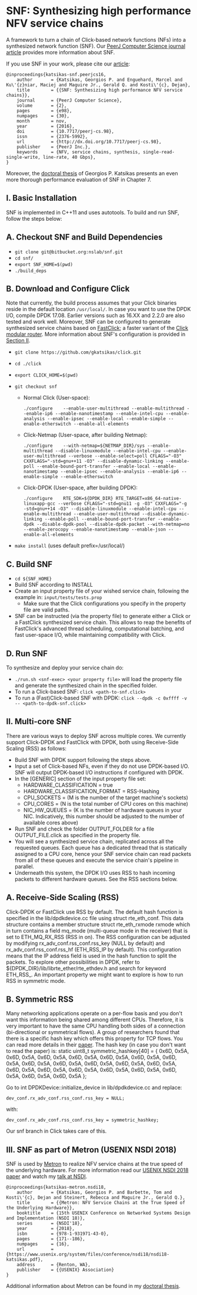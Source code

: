 SNF: Synthesizing high performance NFV service chains
=========

A framework to turn a chain of Click-based network functions (NFs) into a synthesized network function (SNF).
Our [PeerJ Computer Science journal article][snf-paper] provides more information about SNF.

If you use SNF in your work, please cite our [article][snf-paper]:
```
@inproceedings{katsikas-snf.peerjcs16,
	author       = {Katsikas, Georgios P. and Enguehard, Marcel and Ku\'{z}niar, Maciej and Maguire Jr., Gerald Q. and Kosti\'{c}, Dejan},
	title        = {{SNF: Synthesizing high performance NFV service chains}},
	journal      = {PeerJ Computer Science},
	volume       = {2},
	pages        = {e98},
	numpages     = {30},
	month        = nov,
	year         = {2016},
	doi          = {10.7717/peerj-cs.98},
	issn         = {2376-5992},
	url          = {http://dx.doi.org/10.7717/peerj-cs.98},
	publisher    = {PeerJ Inc.},
	keywords     = {NFV, service chains, synthesis, single-read-single-write, line-rate, 40 Gbps},
}
```

Moreover, the [doctoral thesis][katsikas-phd-thesis] of Georgios P. Katsikas presents an even more thorough performance evaluation of SNF in Chapter 7.

I. Basic Installation
------
SNF is implemented in C++11 and uses autotools. To build and run SNF, follow the steps below:

A. Checkout SNF and Build Dependencies
----
  * `git clone git@bitbucket.org:nslab/snf.git`
  * `cd snf/`
  * `export SNF_HOME=$(pwd)`
  * `./build_deps`

B. Download and Configure Click
----
Note that currently, the build process assumes that your Click binaries reside in the default location `/usr/local/`.
In case you want to use the DPDK I/O, compile DPDK 17.08. Earlier versions such as 16.XX and 2.2.0 are also tested and work well.
Moreover, SNF can be configured to generate synthesized service chains based on [FastClick][fastclick]; a faster variant of the [Click modular router][click].
More information about SNF's configuration is provided in [Section II](#multi-core-snf).

  * `git clone https://github.com/gkatsikas/click.git`
  * `cd ./click`
  * `export CLICK_HOME=$(pwd)`
  * `git checkout snf`
    * Normal Click (User-space):

		`./configure    --enable-user-multithread --enable-multithread --enable-ip6
				--enable-nanotimestamp --enable-intel-cpu --enable-analysis
				--enable-ipsec --enable-local --enable-simple
				--enable-etherswitch --enable-all-elements`

    * Click-Netmap (User-space, after building Netmap):

		`./configure    --with-netmap=${NETMAP_DIR}/sys --enable-multithread
				--disable-linuxmodule --enable-intel-cpu
				--enable-user-multithread --verbose --enable-select=poll
				CFLAGS="-O3" CXXFLAGS="-std=gnu++11 -O3"
				--disable-dynamic-linking --enable-poll
				--enable-bound-port-transfer --enable-local
				--enable-nanotimestamp --enable-ipsec --enable-analysis
				--enable-ip6 --enable-simple --enable-etherswitch`

    * Click-DPDK (User-space, after building DPDK):

		`./configure    RTE_SDK=${DPDK_DIR}
				RTE_TARGET=x86_64-native-linuxapp-gcc
				--verbose CFLAGS="-std=gnu11 -g -O3"
				CXXFLAGS="-g -std=gnu++14 -O3"
				--disable-linuxmodule
				--enable-intel-cpu --enable-multithread
				--enable-user-multithread --disable-dynamic-linking
				--enable-poll --enable-bound-port-transfer
				--enable-dpdk --disable-dpdk-pool --disable-dpdk-packet
				--with-netmap=no --enable-zerocopy
				--enable-nanotimestamp --enable-json --enable-all-elements`

  * `make install` (uses default prefix=/usr/local/)

C. Build SNF
----
  * `cd ${SNF_HOME}`
  * Build SNF according to INSTALL
  * Create an input property file of your wished service chain, following the example in: `input/tests/tests.prop`
    * Make sure that the Click configurations you specify in the property file are valid paths.
  * SNF can be instructed (via the property file) to generate either a Click or a FastClick synthesized service chain. This allows to reap the benefits of FastClick's advanced thread scheduling, computational batching, and fast user-space I/O, while maintaining compatibility with Click.

D. Run SNF
----
To synthesize and deploy your service chain do:

  * `./run.sh <snf-exec> <your property file>` will load the property file and generate the synthesized chain in the specified folder.
  * To run a Click-based SNF: `click <path-to-snf.click>`
  * To run a (Fast)Click-based SNF with DPDK: `click --dpdk -c 0xffff -v -- <path-to-dpdk-snf.click>`

II. Multi-core SNF
------
There are various ways to deploy SNF across multiple cores. We currently support Click-DPDK and FastClick with DPDK, both using Receive-Side Scaling (RSS) as follows:

  * Build SNF with DPDK support following the steps above.
  * Input a set of Click-based NFs, even if they do not use DPDK-based I/O. SNF will output DPDK-based I/O instructions if configured with DPDK.
  * In the [GENERIC] section of the input property file set:
    * HARDWARE_CLASSIFICATION = true
    * HARDWARE_CLASSIFICATION_FORMAT = RSS-Hashing
    * CPU_SOCKETS   = <M> (M is the number of the target machine's sockets)
    * CPU_CORES     = <N> (N is the total number of CPU cores on this machine)
    * NIC_HW_QUEUES = <K> (K is the number of hardware queues in your NIC. Indicatively, this number should be adjusted to the number of available cores above)
  * Run SNF and check the folder OUTPUT_FOLDER for a file OUTPUT_FILE.click as specified in the property file.
  * You will see a synthesized service chain, replicated across all the requested queues. Each queue has a dedicated thread that is statically assigned to a CPU core,
hence your SNF service chain can read packets from all of these queues and execute the service chain's pipeline in parallel.
  * Underneath this system, the DPDK I/O uses RSS to hash incoming packets to different hardware queues. See the RSS sections below.

A. Receive-Side Scaling (RSS)
----
Click-DPDK or FastClick use RSS by default. The default hash function is specified in the lib/dpdkdevice.cc file using struct rte_eth_conf.
This data structure contains a member structure struct rte_eth_rxmode rxmode which in turn contains a field mq_mode (multi-queue mode in the receiver) that is set to ETH_MQ_RX_RSS (RSS in on).
The RSS configuration can be adjusted by modifying rx_adv_conf.rss_conf.rss_key (NULL by default) and rx_adv_conf.rss_conf.rss_hf (ETH_RSS_IP by default).
This configuration means that the IP address field is used in the hash function to split the packets.
To explore other possibilities in DPDK, refer to ${DPDK_DIR}/lib/librte_ether/rte_ethdev.h and search for keyword ETH_RSS_.
An important property we might want to explore is how to run RSS in symmetric mode.

B. Symmetric RSS
----
Many networking applications operate on a per-flow basis and you don't want this information being shared among different CPUs.
Therefore, it is very important to have the same CPU handling both sides of a connection (bi-directional or symmetrical flows).
A group of researchers found that there is a specific hash key which offers this property for TCP flows.
You can read more details in their [paper][symrss-kaist].
The hash key (in case you don't want to read the paper) is:
static uint8_t symmetric_hashkey[40] = {
	0x6D, 0x5A, 0x6D, 0x5A, 0x6D, 0x5A, 0x6D, 0x5A, 0x6D, 0x5A, 0x6D, 0x5A, 0x6D, 0x5A, 0x6D, 0x5A, 0x6D, 0x5A, 0x6D, 0x5A,
	0x6D, 0x5A, 0x6D, 0x5A, 0x6D, 0x5A, 0x6D, 0x5A, 0x6D, 0x5A, 0x6D, 0x5A, 0x6D, 0x5A, 0x6D, 0x5A, 0x6D, 0x5A, 0x6D, 0x5A
};

Go to int DPDKDevice::initialize_device in lib/dpdkdevice.cc and replace:

	dev_conf.rx_adv_conf.rss_conf.rss_key = NULL;

with:

	dev_conf.rx_adv_conf.rss_conf.rss_key = symmetric_hashkey;

Our snf branch in Click takes care of this.


III. SNF as part of Metron (USENIX NSDI 2018)
------

SNF is used by [Metron][metron-agent] to realize NFV service chains at the true speed of the underlying hardware.
For more information read our [USENIX NSDI 2018 paper][metron-paper] and watch my [talk at NSDI][metron-nsdi-page].

```
@inproceedings{katsikas-metron.nsdi18,
	author       = {Katsikas, Georgios P. and Barbette, Tom and Kosti\'{c}, Dejan and Steinert, Rebecca and Maguire Jr., Gerald Q.},
	title        = {{Metron: NFV Service Chains at the True Speed of the Underlying Hardware}},
	booktitle    = {15th USENIX Conference on Networked Systems Design and Implementation (NSDI 18)},
	series       = {NSDI'18},
	year         = {2018},
	isbn         = {978-1-931971-43-0},
	pages        = {171--186},
	numpages     = {16},
	url          = {https://www.usenix.org/system/files/conference/nsdi18/nsdi18-katsikas.pdf},
	address      = {Renton, WA},
	publisher    = {{USENIX} Association}
}
```

Additional information about Metron can be found in my [doctoral thesis][katsikas-phd-thesis].

[snf-paper]: https://peerj.com/articles/cs-98/
[metron-paper]: https://www.usenix.org/system/files/conference/nsdi18/nsdi18-katsikas.pdf
[metron-agent]: https://github.com/tbarbette/fastclick/tree/metron
[metron-nsdi-page]: https://www.usenix.org/conference/nsdi18/presentation/katsikas
[katsikas-phd-thesis]: http://urn.kb.se/resolve?urn=urn:nbn:se:kth:diva-233629
[fastclick]: https://github.com/tbarbette/fastclick
[click]: https://github.com/kohler/click
[symrss-kaist]: http://www.ndsl.kaist.edu/~kyoungsoo/papers/TR-symRSS.pdf
